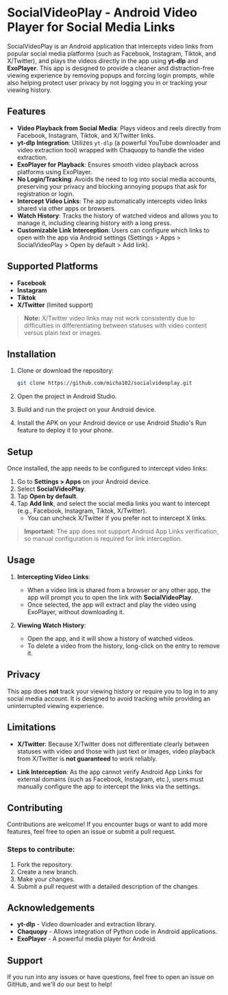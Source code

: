 # SocialVideoPlay - Android Video Player for Social Media Links

SocialVideoPlay is an Android application that intercepts video links from popular social media platforms (such as Facebook, Instagram, Tiktok, and X/Twitter), and plays the videos directly in the app using **yt-dlp** and **ExoPlayer**. This app is designed to provide a cleaner and distraction-free viewing experience by removing popups and forcing login prompts, while also helping protect user privacy by not logging you in or tracking your viewing history.

## Features

- **Video Playback from Social Media**: Plays videos and reels directly from Facebook, Instagram, Tiktok, and X/Twitter links.
- **yt-dlp Integration**: Utilizes `yt-dlp` (a powerful YouTube downloader and video extraction tool) wrapped with Chaquopy to handle the video extraction.
- **ExoPlayer for Playback**: Ensures smooth video playback across platforms using ExoPlayer.
- **No Login/Tracking**: Avoids the need to log into social media accounts, preserving your privacy and blocking annoying popups that ask for registration or login.
- **Intercept Video Links**: The app automatically intercepts video links shared via other apps or browsers.
- **Watch History**: Tracks the history of watched videos and allows you to manage it, including clearing history with a long press.
- **Customizable Link Interception**: Users can configure which links to open with the app via Android settings (Settings > Apps > SocialVideoPlay > Open by default > Add link).

## Supported Platforms

- **Facebook**
- **Instagram**
- **Tiktok**
- **X/Twitter** (limited support)

> **Note:** X/Twitter video links may not work consistently due to difficulties in differentiating between statuses with video content versus plain text or images.

## Installation

1. Clone or download the repository:
    ```bash
    git clone https://github.com/micha102/socialvideoplay.git
    ```

2. Open the project in Android Studio.

3. Build and run the project on your Android device.

4. Install the APK on your Android device or use Android Studio's Run feature to deploy it to your phone.

## Setup

Once installed, the app needs to be configured to intercept video links:

1. Go to **Settings > Apps** on your Android device.
2. Select **SocialVideoPlay**.
3. Tap **Open by default**.
4. Tap **Add link**, and select the social media links you want to intercept (e.g., Facebook, Instagram, Tiktok, X/Twitter).
   - You can uncheck X/Twitter if you prefer not to intercept X links.

> **Important:** The app does not support Android App Links verification, so manual configuration is required for link interception.

## Usage

1. **Intercepting Video Links**: 
    - When a video link is shared from a browser or any other app, the app will prompt you to open the link with **SocialVideoPlay**.
    - Once selected, the app will extract and play the video using ExoPlayer, without downloading it.

2. **Viewing Watch History**: 
    - Open the app, and it will show a history of watched videos.
    - To delete a video from the history, long-click on the entry to remove it.

## Privacy

This app does **not** track your viewing history or require you to log in to any social media account. It is designed to avoid tracking while providing an uninterrupted viewing experience.

## Limitations

- **X/Twitter**: Because X/Twitter does not differentiate clearly between statuses with video and those with just text or images, video playback from X/Twitter is **not guaranteed** to work reliably.
  
- **Link Interception**: As the app cannot verify Android App Links for external domains (such as Facebook, Instagram, etc.), users must manually configure the app to intercept the links via the settings.

## Contributing

Contributions are welcome! If you encounter bugs or want to add more features, feel free to open an issue or submit a pull request.

### Steps to contribute:
1. Fork the repository.
2. Create a new branch.
3. Make your changes.
4. Submit a pull request with a detailed description of the changes.

## Acknowledgements

- **yt-dlp** - Video downloader and extraction library.
- **Chaquopy** - Allows integration of Python code in Android applications.
- **ExoPlayer** - A powerful media player for Android.

## Support

If you run into any issues or have questions, feel free to open an issue on GitHub, and we'll do our best to help!

